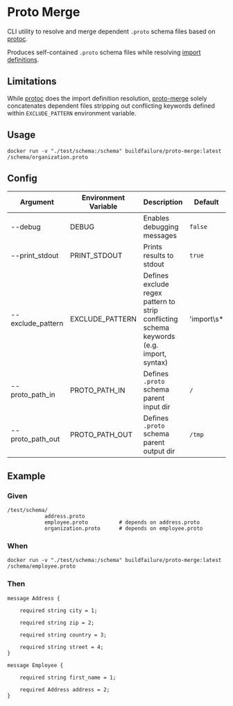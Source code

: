 # Proto Merge
CLI utility to resolve and merge dependent `.proto` schema files based on [protoc](https://github.com/protocolbuffers/protobuf).

Produces self-contained `.proto` schema files while resolving [import definitions](https://developers.google.com/protocol-buffers/docs/proto3#importing_definitions).

## Limitations
While [protoc](https://github.com/protocolbuffers/protobuf) does the import definition resolution, [proto-merge](./) solely concatenates
dependent files stripping out conflicting keywords defined within `EXCLUDE_PATTERN` environment variable.

## Usage

    docker run -v "./test/schema:/schema" buildfailure/proto-merge:latest /schema/organization.proto

## Config

| Argument | Environment Variable  | Description | Default |
|---|---|---|---|
| --debug | DEBUG | Enables debugging messages  | `false` |
| --print_stdout  | PRINT_STDOUT  | Prints results to stdout | `true` |
| --exclude_pattern  | EXCLUDE_PATTERN  | Defines exclude regex pattern to strip conflicting schema keywords (e.g. import, syntax) | 'import\s*|package\s*|syntax\s*=" |
| --proto_path_in  | PROTO_PATH_IN  | Defines `.proto` schema parent input dir  | `/` |
| --proto_path_out  | PROTO_PATH_OUT  | Defines `.proto` schema parent output dir  | `/tmp` |

## Example

### Given

    /test/schema/
                address.proto
                employee.proto          # depends on address.proto
                organization.proto      # depends on employee.proto

### When

    docker run -v "./test/schema:/schema" buildfailure/proto-merge:latest /schema/employee.proto

### Then

    message Address {

        required string city = 1;

        required string zip = 2;

        required string country = 3;

        required string street = 4;
    }

    message Employee {

        required string first_name = 1;

        required Address address = 2;
    }
